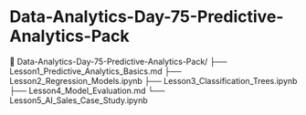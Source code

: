 # Data-Analytics-Day-75-Predictive-Analytics-Pack
📁 Data-Analytics-Day-75-Predictive-Analytics-Pack/ ├── Lesson1_Predictive_Analytics_Basics.md ├── Lesson2_Regression_Models.ipynb ├── Lesson3_Classification_Trees.ipynb ├── Lesson4_Model_Evaluation.md └── Lesson5_AI_Sales_Case_Study.ipynb
